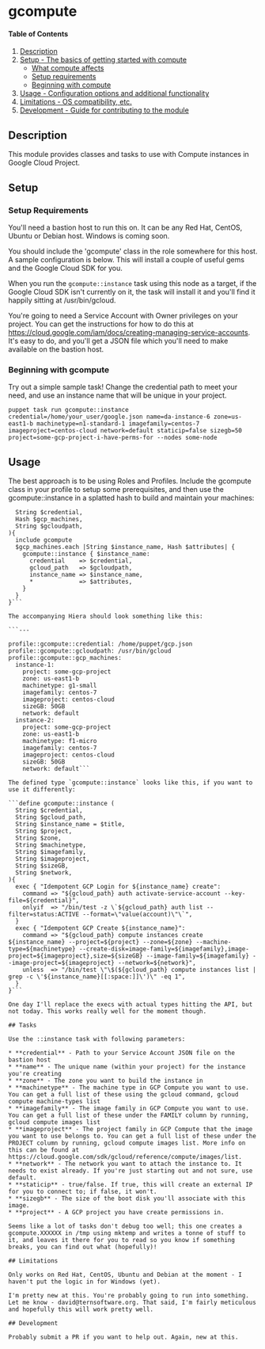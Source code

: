 
# gcompute

#### Table of Contents

1. [Description](#description)
2. [Setup - The basics of getting started with compute](#setup)
    * [What compute affects](#what-compute-affects)
    * [Setup requirements](#setup-requirements)
    * [Beginning with compute](#beginning-with-compute)
3. [Usage - Configuration options and additional functionality](#usage)
4. [Limitations - OS compatibility, etc.](#limitations)
5. [Development - Guide for contributing to the module](#development)

## Description

This module provides classes and tasks to use with Compute instances in Google Cloud Project.

## Setup

### Setup Requirements 

You'll need a bastion host to run this on. It can be any Red Hat, CentOS, Ubuntu or Debian host. Windows is coming soon. 

You should include the 'gcompute' class in the role somewhere for this host. A sample configuration is below. This will install a couple of useful gems and the Google Cloud SDK for you.

When you run the `gcompute::instance` task using this node as a target, if the Google Cloud SDK isn't currently on it, the task will install it and you'll find it happily sitting at /usr/bin/gcloud.

You're going to need a Service Account with Owner privileges on your project. You can get the instructions for how to do this at https://cloud.google.com/iam/docs/creating-managing-service-accounts. It's easy to do, and you'll get a JSON file which you'll need to make available on the bastion host. 

### Beginning with gcompute

Try out a simple sample task! Change the credential path to meet your need, and use an instance name that will be unique in your project.

`puppet task run gcompute::instance credential=/home/your_user/google.json name=da-instance-6 zone=us-east1-b machinetype=n1-standard-1 imagefamily=centos-7 imageproject=centos-cloud network=default staticip=false sizegb=50 project=some-gcp-project-i-have-perms-for --nodes some-node`

## Usage

The best approach is to be using Roles and Profiles. Include the gcompute class in your profile to setup some prerequisites, and then use the gcompute::instance in a splatted hash to build and maintain your machines:

```class profile::gcompute(
  String $credential,
  Hash $gcp_machines,
  String $gcloudpath,
){
  include gcompute
  $gcp_machines.each |String $instance_name, Hash $attributes| {
    gcompute::instance { $instance_name:
      credential    => $credential,
      gcloud_path   => $gcloudpath,
      instance_name => $instance_name,
      *             => $attributes,
    }
  }
}```

The accompanying Hiera should look something like this:

```---

profile::gcompute::credential: /home/puppet/gcp.json
profile::gcompute::gcloudpath: /usr/bin/gcloud
profile::gcompute::gcp_machines:
  instance-1:
    project: some-gcp-project
    zone: us-east1-b
    machinetype: g1-small
    imagefamily: centos-7 
    imageproject: centos-cloud 
    sizeGB: 50GB 
    network: default
  instance-2:
    project: some-gcp-project
    zone: us-east1-b
    machinetype: f1-micro
    imagefamily: centos-7 
    imageproject: centos-cloud 
    sizeGB: 50GB 
    network: default```

The defined type `gcompute::instance` looks like this, if you want to use it differently:

```define gcompute::instance (
  String $credential,
  String $gcloud_path,
  String $instance_name = $title,
  String $project,
  String $zone,
  String $machinetype,
  String $imagefamily,
  String $imageproject,
  String $sizeGB,
  String $network,
){
  exec { "Idempotent GCP Login for ${instance_name} create":
    command => "${gcloud_path} auth activate-service-account --key-file=${credential}",
    onlyif  => "/bin/test -z \`${gcloud_path} auth list --filter=status:ACTIVE --format=\"value(account)\"\`",
  }
  exec { "Idempotent GCP Create ${instance_name}":
    command => "${gcloud_path} compute instances create ${instance_name} --project=${project} --zone=${zone} --machine-type=${machinetype} --create-disk=image-family=${imagefamily},image-project=${imageproject},size=${sizeGB} --image-family=${imagefamily} --image-project=${imageproject} --network=${network}",
    unless  => "/bin/test \"\$(${gcloud_path} compute instances list | grep -c \'${instance_name}[[:space:]]\')\" -eq 1",
  }
}```

One day I'll replace the execs with actual types hitting the API, but not today. This works really well for the moment though.

## Tasks

Use the ::instance task with following parameters:

* **credential** - Path to your Service Account JSON file on the bastion host
* **name** - The unique name (within your project) for the instance you're creating
* **zone** - The zone you want to build the instance in
* **machinetype** - The machine type in GCP Compute you want to use. You can get a full list of these using the gcloud command, gcloud compute machine-types list
* **imagefamily** - The image family in GCP Compute you want to use. You can get a full list of these under the FAMILY column by running, gcloud compute images list
* **imageproject** - The project family in GCP Compute that the image you want to use belongs to. You can get a full list of these under the PROJECT column by running, gcloud compute images list. More info on this can be found at https://cloud.google.com/sdk/gcloud/reference/compute/images/list.
* **network** - The network you want to attach the instance to. It needs to exist already. If you're just starting out and not sure, use default.
* **staticip** - true/false. If true, this will create an external IP for you to connect to; if false, it won't. 
* **sizegb** - The size of the boot disk you'll associate with this image.
* **project** - A GCP project you have create permissions in.

Seems like a lot of tasks don't debug too well; this one creates a gcompute.XXXXXX in /tmp using mktemp and writes a tonne of stuff to it, and leaves it there for you to read so you know if something breaks, you can find out what (hopefully)!

## Limitations

Only works on Red Hat, CentOS, Ubuntu and Debian at the moment - I haven't put the logic in for Windows (yet).

I'm pretty new at this. You're probably going to run into something. Let me know - david@ternsoftware.org. That said, I'm fairly meticulous and hopefully this will work pretty well.

## Development

Probably submit a PR if you want to help out. Again, new at this.
